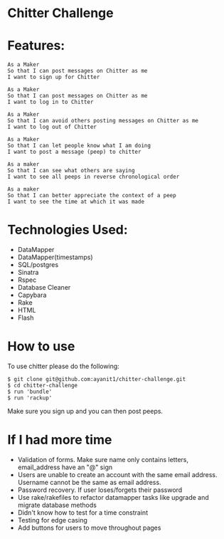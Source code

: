 Chitter Challenge
=================

Features:
=========

```
As a Maker
So that I can post messages on Chitter as me
I want to sign up for Chitter

As a Maker
So that I can post messages on Chitter as me
I want to log in to Chitter

As a Maker
So that I can avoid others posting messages on Chitter as me
I want to log out of Chitter

As a Maker
So that I can let people know what I am doing  
I want to post a message (peep) to chitter

As a maker
So that I can see what others are saying  
I want to see all peeps in reverse chronological order

As a maker
So that I can better appreciate the context of a peep
I want to see the time at which it was made
```

Technologies Used:
==================
- DataMapper
- DataMapper(timestamps)
- SQL/postgres
- Sinatra
- Rspec
- Database Cleaner
- Capybara
- Rake
- HTML
- Flash

How to use
==========
To use chitter please do the following:

```
$ git clone git@github.com:ayanit1/chitter-challenge.git
$ cd chitter-challenge
$ run 'bundle'
$ run 'rackup'
```
Make sure you sign up and you can then post peeps.

If I had more time
==================
- Validation of forms. Make sure name only contains letters, email_address have an "@" sign
- Users are unable to create an account with the same email address. Username cannot be the same as email address.
- Password recovery. If user loses/forgets their password
- Use rake/rakefiles to refactor datamapper tasks like upgrade and migrate database methods
- Didn't know how to test for a time constraint
- Testing for edge casing
- Add buttons for users to move throughout pages
